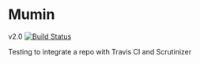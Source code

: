 Mumin
=====
v2.0
[![Build Status](https://travis-ci.org/JompaGlitter/Mumin.svg?branch=master)](https://travis-ci.org/JompaGlitter/Mumin)

Testing to integrate a repo with Travis CI and Scrutinizer
